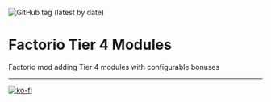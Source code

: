 ![GitHub tag (latest by date)](https://img.shields.io/github/v/tag/Porkchop13/Factorio-Modules-T4?color=orange&label=Release)

# Factorio Tier 4 Modules
Factorio mod adding Tier 4 modules with configurable bonuses

---
[![ko-fi](https://ko-fi.com/img/githubbutton_sm.svg)](https://ko-fi.com/Q5Q3BKJE8)

